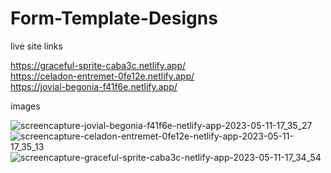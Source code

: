# Form-Template-Designs

live site links

https://graceful-sprite-caba3c.netlify.app/          
https://celadon-entremet-0fe12e.netlify.app/       
https://jovial-begonia-f41f6e.netlify.app/

images

![screencapture-jovial-begonia-f41f6e-netlify-app-2023-05-11-17_35_27](https://github.com/AfrinShahana/Form-Template-Designs/assets/123531000/b582c796-6288-4f7e-89aa-a4adf38d6cff)
![screencapture-celadon-entremet-0fe12e-netlify-app-2023-05-11-17_35_13](https://github.com/AfrinShahana/Form-Template-Designs/assets/123531000/ddf381e7-fcd1-41b1-91d9-c5b8970359e2)
![screencapture-graceful-sprite-caba3c-netlify-app-2023-05-11-17_34_54](https://github.com/AfrinShahana/Form-Template-Designs/assets/123531000/a878f00e-eb33-4406-8949-d15691525d8a)
